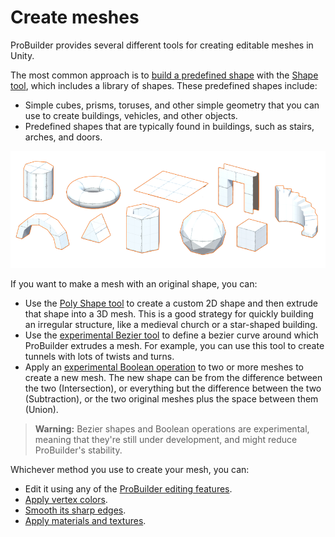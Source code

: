 # Create meshes

ProBuilder provides several different tools for creating editable meshes in Unity. 

The most common approach is to [build a predefined shape](workflow-create-predefined.md) with the [Shape tool](shape-tool.md), which includes a library of shapes. These predefined shapes include:

* Simple cubes, prisms, toruses, and other simple geometry that you can use to create buildings, vehicles, and other objects. 
* Predefined shapes that are typically found in buildings, such as stairs, arches, and doors.

![Mesh shape types](images/ShapeToolTypes.png) 

If you want to make a mesh with an original shape, you can: 

- Use the [Poly Shape tool](polyshape.md) to create a custom 2D shape and then extrude that shape into a 3D mesh. This is a good strategy for quickly building an irregular structure, like a medieval church or a star-shaped building.
- Use the [experimental Bezier tool](bezier.md) to define a bezier curve around which ProBuilder extrudes a mesh. For example, you can use this tool to create tunnels with lots of twists and turns.
- Apply an [experimental Boolean operation](boolean.md) to two or more meshes to create a new mesh. The new shape can be from the difference between the two (Intersection), or everything but the difference between the two (Subtraction), or the two original meshes plus the space between them (Union).

>**Warning:** Bezier shapes and Boolean operations are experimental, meaning that they're still under development, and might reduce ProBuilder's stability.

Whichever method you use to create your mesh, you can:

* Edit it using any of the [ProBuilder editing features](workflow-edit.md).
* [Apply vertex colors](workflow-vertexcolors.md).
* [Smooth its sharp edges](workflow-edit-smoothing.md).
* [Apply materials and textures](workflow-materials.md).
